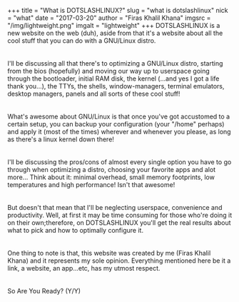 +++
title = "What is DOTSLASHLINUX?"
slug = "what is dotslashlinux"
nick = "what"
date = "2017-03-20"
author = "Firas Khalil Khana"
imgsrc = "/img/lightweight.png"
imgalt = "lightweight"
+++
DOTSLASHLINUX is a new website on the web (duh), aside from that it's a website about all the cool stuff that you can do with a GNU/Linux distro.
<br>
<br>
<br>
I'll be discussing all that there's to optimizing a GNU/Linux distro, starting from the bios (hopefully) and moving our way up to userspace going through the bootloader, initial RAM disk, the kernel (...and yes I got a life thank you...), the TTYs, the shells, window-managers, terminal emulators, desktop managers, panels and all sorts of these cool stuff!
<br>
<br>
<br>
What's awesome about GNU/Linux is that once you've got accustomed to a certain setup, you can backup your configuration (your "/home" perhaps) and apply it (most of the times) wherever and whenever you please, as long as there's a linux kernel down there!
<br>
<br>
<br>
I'll be discussing the pros/cons of almost every single option you have to go through when optimizing a distro, choosing your favorite apps and alot more... Think about it: minimal overhead, small memory footprints, low temperatures and high performance! Isn't that awesome!
<br>
<br>
<br>
But doesn't that mean that I'll be neglecting userspace, convenience and productivity. Well, at first it may be time consuming for those who're doing it on their own;therefore, on DOTSLASHLINUX you'll get the real results about what to pick and how to optimally configure it.
<br>
<br>
<br>
One thing to note is that, this website was created by me (Firas Khalil Khana) and it represents my sole opinion. Everything mentioned here be it a link, a website, an app...etc, has my utmost respect.
<br>
<br>
<br>
So Are You Ready? (Y/Y)
